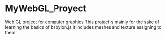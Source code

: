 # MyWebGL_Proyect
Web GL project for computer graphics
This project is mainly for the sake of learning the basics of babylon.js it includes meshes and texture assigning to them
